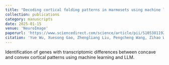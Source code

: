 ```yaml
---
title: "Decoding cortical folding patterns in marmosets using machine learning and large language model"
collection: publications
category: manuscripts
date: 2025-01-15
venue: 'NeuroImage'
paperurl: 'https://www.sciencedirect.com/science/article/pii/S1053811925000333'
citation: 'Yue Wu, Xuesong Gao, Zhengliang Liu, Pengcheng Wang, Zihao Wu, Yiwei Li, Tuo Zhang, Tianming Liu, Tao Liu, Xiao Li, Decoding cortical folding patterns in marmosets using machine learning and large language model, NeuroImage, Volume 308, 2025'
---
```

Identification of genes with transcriptomic differences between concave and convex cortical patterns using machine learning and LLM.
